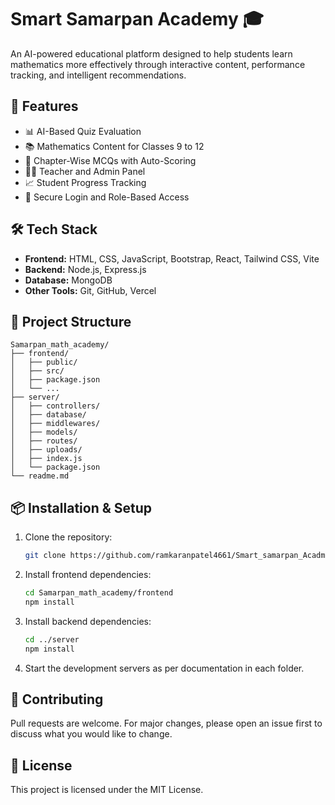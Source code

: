 # Smart Samarpan Academy 🎓

An AI-powered educational platform designed to help students learn mathematics more effectively through interactive content, performance tracking, and intelligent recommendations.

## 🚀 Features

- 📊 AI-Based Quiz Evaluation
- 📚 Mathematics Content for Classes 9 to 12
- 🧠 Chapter-Wise MCQs with Auto-Scoring
- 👨‍🏫 Teacher and Admin Panel
- 📈 Student Progress Tracking
- 🔐 Secure Login and Role-Based Access

## 🛠️ Tech Stack

- **Frontend:** HTML, CSS, JavaScript, Bootstrap, React, Tailwind CSS, Vite
- **Backend:** Node.js, Express.js
- **Database:** MongoDB
- **Other Tools:** Git, GitHub, Vercel

## 📂 Project Structure

```
Samarpan_math_academy/
├── frontend/
│   ├── public/
│   ├── src/
│   ├── package.json
│   └── ...
├── server/
│   ├── controllers/
│   ├── database/
│   ├── middlewares/
│   ├── models/
│   ├── routes/
│   ├── uploads/
│   ├── index.js
│   └── package.json
└── readme.md
```

## 📦 Installation & Setup

1. Clone the repository:
   ```sh
   git clone https://github.com/ramkaranpatel4661/Smart_samarpan_Acadmey.git
   ```
2. Install frontend dependencies:
   ```sh
   cd Samarpan_math_academy/frontend
   npm install
   ```
3. Install backend dependencies:
   ```sh
   cd ../server
   npm install
   ```
4. Start the development servers as per documentation in each folder.

## 🤝 Contributing

Pull requests are welcome. For major changes, please open an issue first to discuss what you would like to change.

## 📄 License

This project is licensed under the MIT License.
